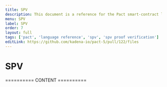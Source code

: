 ```yaml
---
title: SPV
description: This document is a reference for the Pact smart-contract language, designed for correct, transactional execution on a high-performance blockchain.
menu: SPV
label: SPV
order: 7
layout: full
tags: ['pact', 'language reference', 'spv', 'spv proof verification']
editLink: https://github.com/kadena-io/pact-5/pull/122/files
---
```


# SPV

========== CONTENT ==========
